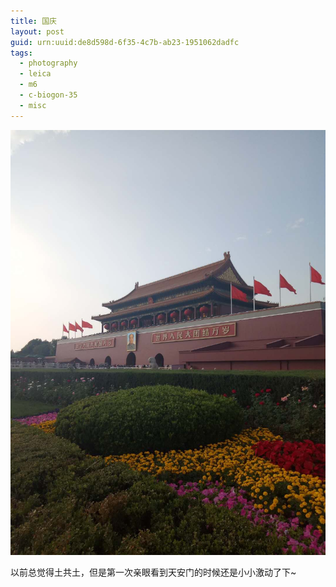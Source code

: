 ```yaml
---
title: 国庆
layout: post
guid: urn:uuid:de8d598d-6f35-4c7b-ab23-1951062dadfc
tags:
  - photography
  - leica
  - m6
  - c-biogon-35
  - misc
---
```


![tiananmen](\media\files\2017\10\05\tiananmen.jpg)

以前总觉得土共土，但是第一次亲眼看到天安门的时候还是小小激动了下~